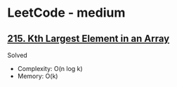 # LeetCode - medium

## [215. Kth Largest Element in an Array](https://leetcode.com/problems/kth-largest-element-in-an-array)

Solved

* Complexity: O(n log k)
* Memory: O(k)
